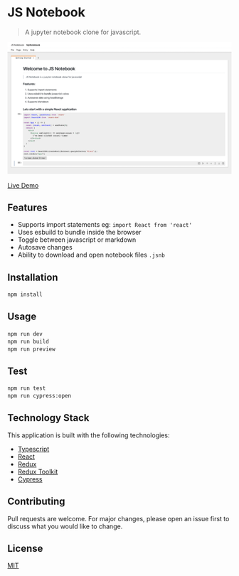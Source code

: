 # JS Notebook

> A jupyter notebook clone for javascript.

![screenshot.png](./screenshot.png 'JS Notebook Screenshot')

[Live Demo](https://ranasun.github.io/js-notebook/)

## Features

- Supports import statements eg: `import React from 'react'`
- Uses esbuild to bundle inside the browser
- Toggle between javascript or markdown
- Autosave changes
- Ability to download and open notebook files `.jsnb`

## Installation

```bash
npm install
```

## Usage

```bash
npm run dev
npm run build
npm run preview
```

## Test

```bash
npm run test
npm run cypress:open
```

## Technology Stack

This application is built with the following technologies:

- [Typescript](https://www.typescriptlang.org/)
- [React](https://reactjs.org/)
- [Redux](https://redux.js.org/)
- [Redux Toolkit](https://redux-toolkit.js.org/)
- [Cypress](https://www.cypress.io/)

## Contributing

Pull requests are welcome. For major changes, please open an issue first to discuss what you would like to change.

## License

[MIT](https://choosealicense.com/licenses/mit/)
